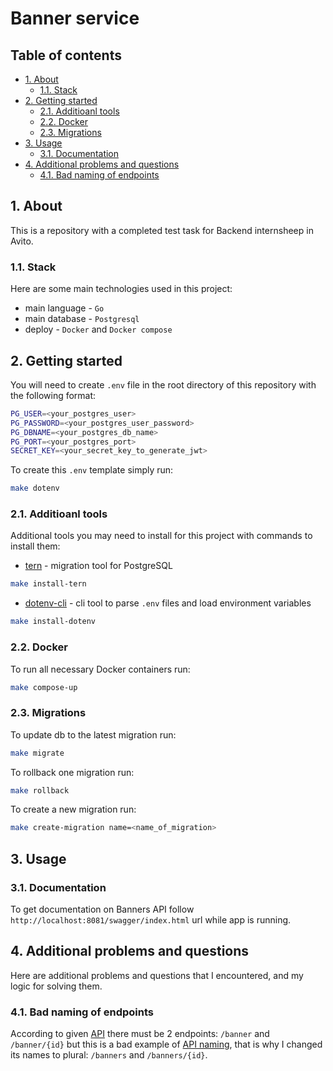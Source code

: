 # Banner service <!-- omit from toc -->

## Table of contents <!-- omit from toc -->
- [1. About](#1-about)
  - [1.1. Stack](#11-stack)
- [2. Getting started](#2-getting-started)
  - [2.1. Additioanl tools](#21-additioanl-tools)
  - [2.2. Docker](#22-docker)
  - [2.3. Migrations](#23-migrations)
- [3. Usage](#3-usage)
  - [3.1. Documentation](#31-documentation)
- [4. Additional problems and questions](#4-additional-problems-and-questions)
  - [4.1. Bad naming of endpoints](#41-bad-naming-of-endpoints)

## 1. About

This is a repository with a completed test task for Backend internsheep in Avito.

### 1.1. Stack

Here are some main technologies used in this project:

- main language - `Go`
- main database - `Postgresql`
- deploy - `Docker` and `Docker compose`

## 2. Getting started

You will need to create `.env` file in the root directory of this repository with the following format:

```bash
PG_USER=<your_postgres_user>
PG_PASSWORD=<your_postgres_user_password>
PG_DBNAME=<your_postgres_db_name>
PG_PORT=<your_postgres_port>
SECRET_KEY=<your_secret_key_to_generate_jwt>
```

To create this `.env` template simply run:

```bash
make dotenv
```

### 2.1. Additioanl tools

Additional tools you may need to install for this project with commands to install them:

- [tern](https://github.com/jackc/tern) - migration tool for PostgreSQL
```bash
make install-tern
```
- [dotenv-cli](https://www.npmjs.com/package/dotenv-cli) - cli tool to parse `.env` files and load environment variables
```bash
make install-dotenv
```

### 2.2. Docker

To run all necessary Docker containers run:
```bash
make compose-up
```

### 2.3. Migrations

To update db to the latest migration  run:
```bash
make migrate
```

To rollback one migration run:
```bash
make rollback
```

To create a new migration run:
```bash
make create-migration name=<name_of_migration>
```

## 3. Usage

### 3.1. Documentation

To get documentation on Banners API follow `http://localhost:8081/swagger/index.html` url while app is running.

## 4. Additional problems and questions

Here are additional problems and questions that I encountered, and my logic for solving them.

### 4.1. Bad naming of endpoints

According to given [API](https://drive.google.com/file/d/1l4PMTPzsjksRCd_lIm0mVfh4U0Jn-A2R/view) there must be 2 endpoints: `/banner` and `/banner/{id}` but this is a bad example of [API naming](https://medium.com/@nadinCodeHat/rest-api-naming-conventions-and-best-practices-1c4e781eb6a5), that is why I changed its names to plural: `/banners` and `/banners/{id}`.
